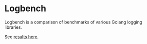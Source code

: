 # Logbench

Logbench is a comparison of benchmarks of various Golang logging libraries.

See [results here](http://hackemist.com/logbench).